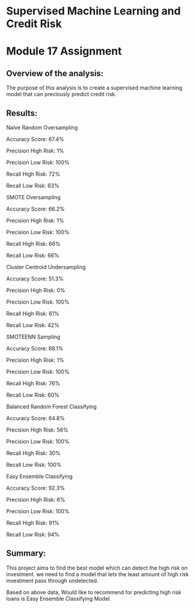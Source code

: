 # Supervised Machine Learning and Credit Risk

# Module 17  Assignment 


## Overview of the analysis:

The purpose of this analysis is to create a supervised machine learning model that can preciously predict credit risk.

## Results:

Naive Random Oversampling

Accuracy Score: 67.4%

Precision High Risk: 1%

Precision Low Risk: 100%

Recall High Risk: 72%

Recall Low Risk: 63%

SMOTE Oversampling

Accuracy Score: 66.2%

Precision High Risk: 1%

Precision Low Risk: 100%

Recall High Risk: 66%

Recall Low Risk: 66%


Cluster Centroid Undersampling

Accuracy Score: 51.3%

Precision High Risk: 0%

Precision Low Risk: 100%

Recall High Risk: 61%

Recall Low Risk: 42%


SMOTEENN Sampling

Accuracy Score: 68.1%

Precision High Risk: 1%

Precision Low Risk: 100%

Recall High Risk: 76%

Recall Low Risk: 60%



Balanced Random Forest Classifying

Accuracy Score: 64.8%

Precision High Risk: 56%

Precision Low Risk: 100%

Recall High Risk: 30%

Recall Low Risk: 100%


Easy Ensemble Classifying

Accuracy Score: 92.3%

Precision High Risk: 6%

Precision Low Risk: 100%

Recall High Risk: 91%

Recall Low Risk: 94%






## Summary:

This project aims to find the best model which can detect the high risk on investment. 
we need to find a model that lets the least amount of high risk investment pass through undetected. 


Based on above data, Would like to recommend for predicting high risk loans is Easy Ensemble Classifying Model.  
